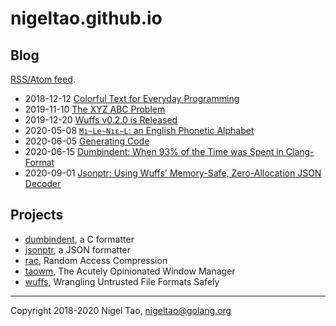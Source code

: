 # nigeltao.github.io


## Blog

[RSS/Atom feed](/feed.xml).

- 2018-12-12 [Colorful Text for Everyday Programming](./blog/2018/colorful-text.md)
- 2019-11-10 [The XYZ ABC Problem](./blog/2019/xyz-abc-problem.md)
- 2019-12-20 [Wuffs v0.2.0 is Released](./blog/2019/wuffs-v020-released.md)
- 2020-05-08 [`Mı~Le~Nıε~L`: an English Phonetic Alphabet](./blog/2020/miileeniol.md)
- 2020-06-05 [Generating Code](./blog/2020/generating-code.md)
- 2020-06-15 [Dumbindent: When 93% of the Time was Spent in Clang-Format](./blog/2020/dumbindent.md)
- 2020-09-01 [Jsonptr: Using Wuffs' Memory-Safe, Zero-Allocation JSON Decoder](./blog/2020/jsonptr.md)


## Projects

- [dumbindent](https://nigeltao.github.io/blog/2020/dumbindent.html), a C formatter
- [jsonptr](https://nigeltao.github.io/blog/2020/jsonptr.html), a JSON formatter
- [rac](https://github.com/google/wuffs/blob/master/doc/spec/rac-spec.md), Random Access Compression
- [taowm](https://github.com/nigeltao/taowm), The Acutely Opinionated Window Manager
- [wuffs](https://github.com/google/wuffs), Wrangling Untrusted File Formats Safely


---

Copyright 2018-2020 Nigel Tao, nigeltao@golang.org
